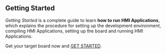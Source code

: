 ## Getting Started

*Getting Started* is a complete guide to learn **how to run HMI Applications**,
which explains the procedure for setting up the development environment,
compiling HMI Applications, setting up the board and running HMI Applications.

Get your target board now and [GET STARTED](getting_started/index.md).
